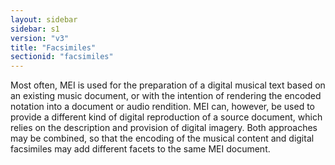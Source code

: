 ```yaml
---
layout: sidebar
sidebar: s1
version: "v3"
title: "Facsimiles"
sectionid: "facsimiles"
---
```


<span class="div">
   
   Most often, MEI is used for the preparation of a digital musical text based on an
   existing
   music document, or with the intention of rendering the encoded notation into a document
   or audio
   rendition. MEI can, however, be used to provide a different kind of digital reproduction
   of a
   source document, which relies on the description and provision of digital imagery.
   Both
   approaches may be combined, so that the encoding of the musical content and digital
   facsimiles
   may add different facets to the same MEI document.
   
   
   
</span>